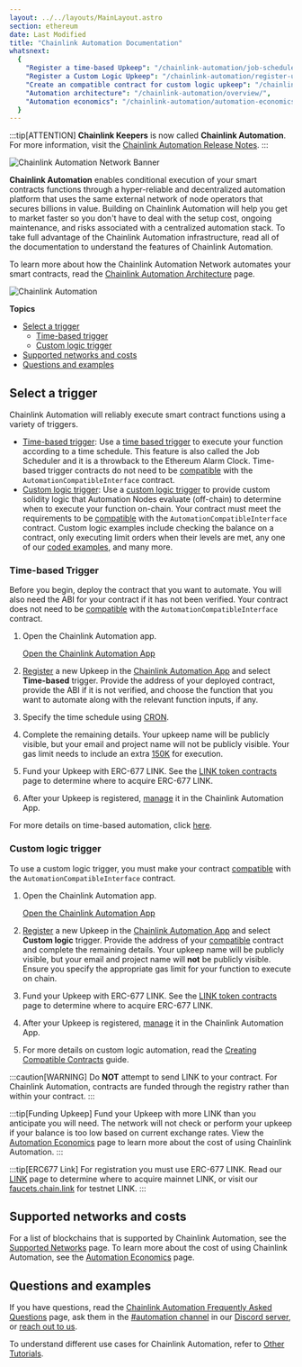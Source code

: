```yaml
---
layout: ../../layouts/MainLayout.astro
section: ethereum
date: Last Modified
title: "Chainlink Automation Documentation"
whatsnext:
  {
    "Register a time-based Upkeep": "/chainlink-automation/job-scheduler/",
    "Register a Custom Logic Upkeep": "/chainlink-automation/register-upkeep/",
    "Create an compatible contract for custom logic upkeep": "/chainlink-automation/compatible-contracts/",
    "Automation architecture": "/chainlink-automation/overview/",
    "Automation economics": "/chainlink-automation/automation-economics/",
  }
---
```


:::tip[ATTENTION]
**Chainlink Keepers** is now called **Chainlink Automation**. For more information, visit the [Chainlink Automation Release Notes](/chainlink-automation/automation-release-notes).
:::

![Chainlink Automation Network Banner](/images/contract-devs/generic-banner.png)

**Chainlink Automation** enables conditional execution of your smart contracts functions through a hyper-reliable and decentralized automation platform that uses the same external network of node operators that secures billions in value. Building on Chainlink Automation will help you get to market faster so you don't have to deal with the setup cost, ongoing maintenance, and risks associated with a centralized automation stack. To take full advantage of the Chainlink Automation infrastructure, read all of the documentation to understand the features of Chainlink Automation.

To learn more about how the Chainlink Automation Network automates your smart contracts, read the [Chainlink Automation Architecture](/chainlink-automation/overview) page.

![Chainlink Automation](/images/contract-devs/automation/automation_intro.gif)

**Topics**

- [Select a trigger](#select-a-trigger)
  - [Time-based trigger](#time-based-trigger)
  - [Custom logic trigger](#custom-logic-trigger)
- [Supported networks and costs](#supported-networks-and-costs)
- [Questions and examples](#questions-and-examples)

## Select a trigger

Chainlink Automation will reliably execute smart contract functions using a variety of triggers.

- [Time-based trigger](#time-based-trigger): Use a [time based trigger](#time-based-trigger) to execute your function according to a time schedule. This feature is also called the Job Scheduler and it is a throwback to the Ethereum Alarm Clock. Time-based trigger contracts do not need to be [compatible](/chainlink-automation/compatible-contracts/#example-contract) with the `AutomationCompatibleInterface` contract.
- [Custom logic trigger](#custom-logic-trigger): Use a [custom logic trigger](#custom-logic-trigger) to provide custom solidity logic that Automation Nodes evaluate (off-chain) to determine when to execute your function on-chain. Your contract must meet the requirements to be [compatible](/chainlink-automation/compatible-contracts/) with the `AutomationCompatibleInterface` contract. Custom logic examples include checking the balance on a contract, only executing limit orders when their levels are met, any one of our [coded examples](/chainlink-automation/util-overview), and many more.

### Time-based Trigger

Before you begin, deploy the contract that you want to automate. You will also need the ABI for your contract if it has not been verified. Your contract does not need to be [compatible](/chainlink-automation/compatible-contracts/) with the `AutomationCompatibleInterface` contract.

1. Open the Chainlink Automation app.

   <!-- prettier-ignore -->
   <div class="remix-callout">
      <a href="https://automation.chain.link" >Open the Chainlink Automation App</a>
   </div>

1. [Register](/chainlink-automation/job-scheduler/) a new Upkeep in the [Chainlink Automation App](https://automation.chain.link) and select **Time-based** trigger. Provide the address of your deployed contract, provide the ABI if it is not verified, and choose the function that you want to automate along with the relevant function inputs, if any.

1. Specify the time schedule using [CRON](/chainlink-automation/job-scheduler/#specifying-the-time-schedule).

1. Complete the remaining details. Your upkeep name will be publicly visible, but your email and project name will not be publicly visible. Your gas limit needs to include an extra [150K](/chainlink-automation/job-scheduler/#entering-upkeep-details) for execution.

1. Fund your Upkeep with ERC-677 LINK. See the [LINK token contracts](/resources/link-token-contracts/) page to determine where to acquire ERC-677 LINK.

1. After your Upkeep is registered, [manage](/chainlink-automation/manage-upkeeps/) it in the Chainlink Automation App.

For more details on time-based automation, click [here](/chainlink-automation/job-scheduler/).

### Custom logic trigger

To use a custom logic trigger, you must make your contract [compatible](/chainlink-automation/compatible-contracts/) with the `AutomationCompatibleInterface` contract.

1. Open the Chainlink Automation app.

    <!-- prettier-ignore -->
   <div class="remix-callout">
      <a href="https://automation.chain.link" >Open the Chainlink Automation App</a>
   </div>

1. [Register](/chainlink-automation/register-upkeep/) a new Upkeep in the [Chainlink Automation App](https://automation.chain.link) and select **Custom logic** trigger. Provide the address of your [compatible](/chainlink-automation/compatible-contracts/) contract and complete the remaining details. Your upkeep name will be publicly visible, but your email and project name will **not** be publicly visible. Ensure you specify the appropriate gas limit for your function to execute on chain.

1. Fund your Upkeep with ERC-677 LINK. See the [LINK token contracts](/resources/link-token-contracts/) page to determine where to acquire ERC-677 LINK.

1. After your Upkeep is registered, [manage](/chainlink-automation/manage-upkeeps/) it in the Chainlink Automation App.

1. For more details on custom logic automation, read the [Creating Compatible Contracts](/chainlink-automation/compatible-contracts/) guide.

:::caution[WARNING]
Do **NOT** attempt to send LINK to your contract. For Chainlink Automation, contracts are funded through the registry rather than within your contract.
:::

:::tip[Funding Upkeep]
Fund your Upkeep with more LINK than you anticipate you will need. The network will not check or perform your upkeep if your balance is too low based on current exchange rates. View the [Automation Economics](/chainlink-automation/automation-economics) page to learn more about the cost of using Chainlink Automation.
:::

:::tip[ERC677 Link]
For registration you must use ERC-677 LINK. Read our [LINK](/resources/link-token-contracts/) page to determine where to acquire mainnet LINK, or visit our [faucets.chain.link](https://faucets.chain.link/) for testnet LINK.
:::

## Supported networks and costs

For a list of blockchains that is supported by Chainlink Automation, see the [Supported Networks](/chainlink-automation/supported-networks) page. To learn more about the cost of using Chainlink Automation, see the [Automation Economics](/chainlink-automation/automation-economics) page.

## Questions and examples

If you have questions, read the [Chainlink Automation Frequently Asked Questions](/chainlink-automation/faqs/) page, ask them in the [#automation channel](https://discord.com/channels/592041321326182401/821350860302581771) in our [Discord server](https://discord.gg/qj9qarT), or [reach out to us](https://forms.gle/WadxnzzjHPtta5Zd9).

To understand different use cases for Chainlink Automation, refer to [Other Tutorials](/getting-started/other-tutorials/).
